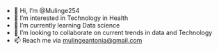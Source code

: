 - 👋 Hi, I’m @Mulinge254
- 👀 I’m interested in Technology in Health 
- 🌱 I’m currently learning Data science
- 💞️ I’m looking to collaborate on current trends in data and Technology
- 📫 Reach me via mulingeantonia@gmail.com

<!---
Mulinge254/Mulinge254 is a ✨ special ✨ repository because its `README.md` (this file) appears on your GitHub profile.
You can click the Preview link to take a look at your changes.
--->
